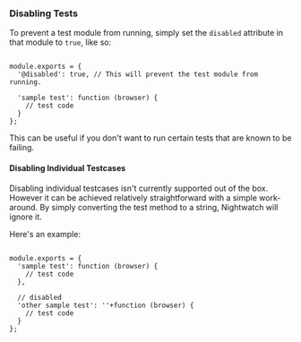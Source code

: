 ### Disabling Tests

To prevent a test module from running, simply set the `disabled` attribute in that module to `true`, like so:

<pre><code class="language-javascript">
module.exports = {
  '@disabled': true, // This will prevent the test module from running.

  'sample test': function (browser) {
    // test code
  }
};
</code></pre>

This can be useful if you don't want to run certain tests that are known to be failing.

#### Disabling Individual Testcases

Disabling individual testcases isn't currently supported out of the box. However it can be achieved relatively straightforward with a simple work-around. By simply converting the test method to a string, Nightwatch will ignore it.

Here's an example:

<pre><code class="language-javascript">
module.exports = {
  'sample test': function (browser) {
    // test code
  },

  // disabled
  'other sample test': ''+function (browser) {
    // test code
  }
};
</code></pre>
